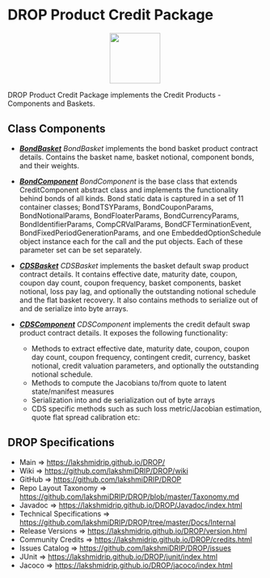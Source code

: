 # DROP Product Credit Package

<p align="center"><img src="https://github.com/lakshmiDRIP/DROP/blob/master/DRIP_Logo.gif?raw=true" width="100"></p>

DROP Product Credit Package implements the Credit Products - Components and Baskets.


## Class Components

 * [***BondBasket***](https://github.com/lakshmiDRIP/DROP/tree/master/src/main/java/org/drip/product/credit/BondBasket.java)
 <i>BondBasket</i> implements the bond basket product contract details. Contains the basket name, basket
 notional, component bonds, and their weights.

 * [***BondComponent***](https://github.com/lakshmiDRIP/DROP/tree/master/src/main/java/org/drip/product/credit/BondComponent.java)
 <i>BondComponent</i> is the base class that extends CreditComponent abstract class and implements the
 functionality behind bonds of all kinds. Bond static data is captured in a set of 11 container classes;
 BondTSYParams, BondCouponParams, BondNotionalParams, BondFloaterParams, BondCurrencyParams,
 BondIdentifierParams, CompCRValParams, BondCFTerminationEvent, BondFixedPeriodGenerationParams, and one
 EmbeddedOptionSchedule object instance each for the call and the put objects. Each of these parameter set
 can be set separately.

 * [***CDSBasket***](https://github.com/lakshmiDRIP/DROP/tree/master/src/main/java/org/drip/product/credit/CDSBasket.java)
 <i>CDSBasket</i> implements the basket default swap product contract details. It contains effective date,
 maturity date, coupon, coupon day count, coupon frequency, basket components, basket notional, loss pay lag,
 and optionally the outstanding notional schedule and the flat basket recovery. It also contains methods to
 serialize out of and de serialize into byte arrays.

 * [***CDSComponent***](https://github.com/lakshmiDRIP/DROP/tree/master/src/main/java/org/drip/product/credit/CDSComponent.java)
 <i>CDSComponent</i> implements the credit default swap product contract details. It exposes the following
 functionality:
 	* Methods to extract effective date, maturity date, coupon, coupon day count, coupon frequency,
 	contingent credit, currency, basket notional, credit valuation parameters, and optionally the outstanding
 	notional schedule.
 	* Methods to compute the Jacobians to/from quote to latent state/manifest measures
 	* Serialization into and de serialization out of byte arrays
 	* CDS specific methods such as such loss metric/Jacobian estimation, quote flat spread calibration etc:


## DROP Specifications

 * Main                     => https://lakshmidrip.github.io/DROP/
 * Wiki                     => https://github.com/lakshmiDRIP/DROP/wiki
 * GitHub                   => https://github.com/lakshmiDRIP/DROP
 * Repo Layout Taxonomy     => https://github.com/lakshmiDRIP/DROP/blob/master/Taxonomy.md
 * Javadoc                  => https://lakshmidrip.github.io/DROP/Javadoc/index.html
 * Technical Specifications => https://github.com/lakshmiDRIP/DROP/tree/master/Docs/Internal
 * Release Versions         => https://lakshmidrip.github.io/DROP/version.html
 * Community Credits        => https://lakshmidrip.github.io/DROP/credits.html
 * Issues Catalog           => https://github.com/lakshmiDRIP/DROP/issues
 * JUnit                    => https://lakshmidrip.github.io/DROP/junit/index.html
 * Jacoco                   => https://lakshmidrip.github.io/DROP/jacoco/index.html
